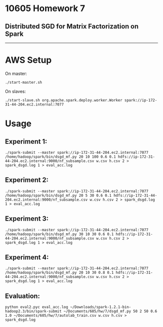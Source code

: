 # 10605 Homework 7
## Distributed SGD for Matrix Factorization on Spark

------

# AWS Setup
On master:

`./start-master.sh`

On slaves:

`./start-slave.sh org.apache.spark.deploy.worker.Worker spark://ip-172-31-44-204.ec2.internal:7077`

# Usage
## Experiment 1:
`./spark-submit --master spark://ip-172-31-44-204.ec2.internal:7077 /home/hadoop/spark/bin/dsgd_mf.py 20 10 100 0.6 0.1 hdfs://ip-172-31-44-204.ec2.internal:9000/nf_subsample.csv w.csv h.csv 2 > spark_dsgd.log 1 > eval_acc.log`

## Experiment 2:
`./spark-submit --master spark://ip-172-31-44-204.ec2.internal:7077 /home/hadoop/spark/bin/dsgd_mf.py 20 5 30 0.6 0.1 hdfs://ip-172-31-44-204.ec2.internal:9000/nf_subsample.csv w.csv h.csv 2 > spark_dsgd.log 1 > eval_acc.log`

## Experiment 3:
`./spark-submit --master spark://ip-172-31-44-204.ec2.internal:7077 /home/hadoop/spark/bin/dsgd_mf.py 30 10 30 0.6 0.1 hdfs://ip-172-31-44-204.ec2.internal:9000/nf_subsample.csv w.csv h.csv 2 > spark_dsgd.log 1 > eval_acc.log`

## Experiment 4:
`./spark-submit --master spark://ip-172-31-44-204.ec2.internal:7077 /home/hadoop/spark/bin/dsgd_mf.py 20 10 30 0.8 0.1 hdfs://ip-172-31-44-204.ec2.internal:9000/nf_subsample.csv w.csv h.csv 2 > spark_dsgd.log 1 > eval_acc.log`

## Evaluation:
`python eval2.pyc eval_acc.log ~/Downloads/spark-1.2.1-bin-hadoop2.3/bin/spark-submit ~/Documents/605/hw/7/dsgd_mf.py 50 2 50 0.6 1.0 ~/Documents/605/hw/7/autolab_train.csv w.csv h.csv > spark_dsgd.log`
